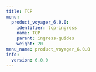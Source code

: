 ```yaml
---
title: TCP
menu:
  product_voyager_6.0.0:
    identifier: tcp-ingress
    name: TCP
    parent: ingress-guides
    weight: 20
menu_name: product_voyager_6.0.0
info:
  version: 6.0.0
---
```


